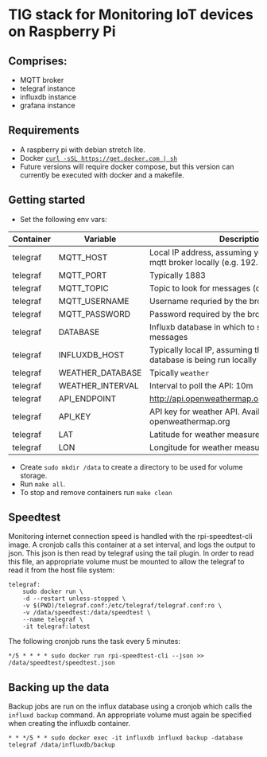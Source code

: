 # TIG stack for Monitoring IoT devices on Raspberry Pi

## Comprises:

* MQTT broker
* telegraf instance
* influxdb instance
* grafana instance

## Requirements

* A raspberry pi with debian stretch lite.
* Docker [`curl -sSL https://get.docker.com | sh`](https://www.raspberrypi.org/blog/docker-comes-to-raspberry-pi/)
* Future versions will require docker compose, but this version can currently be executed with docker and a makefile.

## Getting started

* Set the following env vars:

|Container|Variable|Description|
|---|---|---|
|telegraf|MQTT_HOST|Local IP address, assuming you are running the mqtt broker locally (e.g. 192.168.1.177)|
|telegraf|MQTT_PORT|Typically 1883|
|telegraf|MQTT_TOPIC|Topic to look for messages (currently just one)|
|telegraf|MQTT_USERNAME|Username requried by the broker|
|telegraf|MQTT_PASSWORD|Password required by the broker|
|telegraf|DATABASE|Influxb database in which to store mqtt messages|
|telegraf|INFLUXDB_HOST|Typically local IP, assuming that the influxdb database is being run locally|
|telegraf|WEATHER_DATABASE|Tpically `weather`|
|telegraf|WEATHER_INTERVAL|Interval to poll the API: 10m|
|telegraf|API_ENDPOINT|http://api.openweathermap.org/data/2.5/weather|
|telegraf|API_KEY|API key for weather API. Available frm openweathermap.org|
|telegraf|LAT|Latitude for weather measurements|
|telegraf|LON|Longitude for weather measurements|

* Create `sudo mkdir /data` to create a directory to be used for volume storage.
* Run `make all`.
* To stop and remove containers run `make clean`

## Speedtest

Monitoring internet connection speed is handled with the rpi-speedtest-cli image.
A cronjob calls this container at a set interval, and logs the output to json. This json is then read by telegraf using the tail plugin. In order to read this file, an appropriate volume must be mounted to allow the telegraf to read it from the host file system:

```{make}
telegraf:
	sudo docker run \
	-d --restart unless-stopped \
	-v $(PWD)/telegraf.conf:/etc/telegraf/telegraf.conf:ro \
	-v /data/speedtest:/data/speedtest \
	--name telegraf \
	-it telegraf:latest
```

The following cronjob runs the task every 5 minutes:

```{bash}
*/5 * * * * sudo docker run rpi-speedtest-cli --json >> /data/speedtest/speedtest.json
```

## Backing up the data

Backup jobs are run on the influx database using a cronjob which calls the `influxd backup` command. An appropriate volume must again be specified when creating the influxdb container.

```
* * */5 * * sudo docker exec -it influxdb influxd backup -database telegraf /data/influxdb/backup
```

